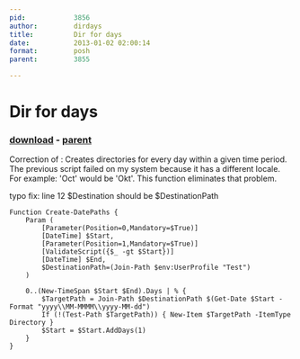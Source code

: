 ```yaml
---
pid:            3856
author:         dirdays
title:          Dir for days
date:           2013-01-02 02:00:14
format:         posh
parent:         3855

---
```


# Dir for days

### [download](//scripts/3856.ps1) - [parent](//scripts/3855.md)

Correction of : Creates directories for every day within a given time period. 
The previous script failed on my system because it has a different locale. For example: 'Oct' would be 'Okt'. This function eliminates that problem.

typo fix: line 12 $Destination should be $DestinationPath

```posh
Function Create-DatePaths {
    Param (
        [Parameter(Position=0,Mandatory=$True)]
        [DateTime] $Start,
        [Parameter(Position=1,Mandatory=$True)]
        [ValidateScript({$_ -gt $Start})]
        [DateTime] $End,
        $DestinationPath=(Join-Path $env:UserProfile "Test")
    )

    0..(New-TimeSpan $Start $End).Days | % {
        $TargetPath = Join-Path $DestinationPath $(Get-Date $Start -Format "yyyy\\MM-MMMM\\yyyy-MM-dd")
        If (!(Test-Path $TargetPath)) { New-Item $TargetPath -ItemType Directory }
        $Start = $Start.AddDays(1)
    }
}
```
